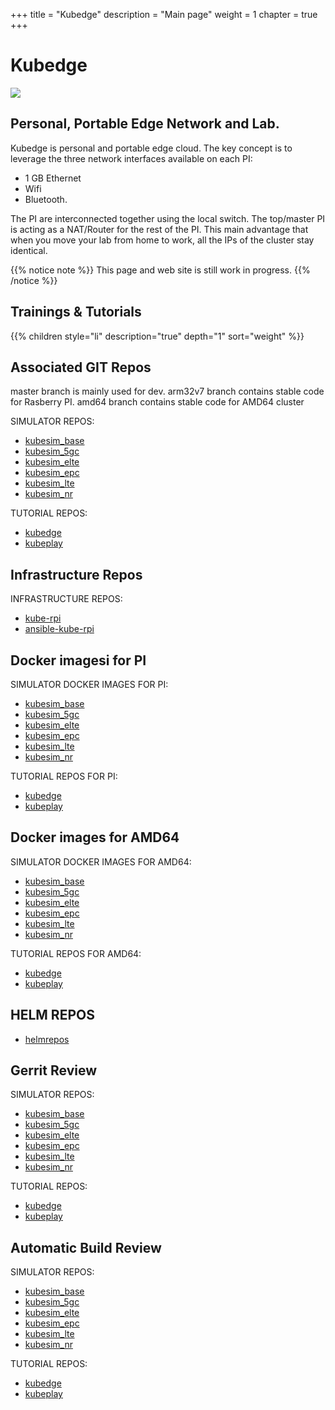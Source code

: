 +++
title = "Kubedge"
description = "Main page"
weight = 1 
chapter = true
+++

# Kubedge

![](/images/raspberrypi/IMG_0339.JPG)

## Personal, Portable Edge Network and Lab. 

Kubedge is personal and portable edge cloud. The
key concept is to leverage the three
network interfaces available on each PI:

- 1 GB Ethernet
- Wifi
- Bluetooth.

The PI are interconnected together using the local
switch. The top/master PI is acting as a NAT/Router
for the rest of the PI. This main advantage that 
when you move your lab from home to work, all the IPs
of the cluster stay identical. 

{{% notice note %}}
This page and web site is still work in progress.
{{% /notice %}}

## Trainings & Tutorials

{{% children style="li" description="true" depth="1" sort="weight" %}}

## Associated GIT Repos

master branch is mainly used for dev.
arm32v7 branch contains stable code for Rasberry PI.
amd64 branch contains stable code for AMD64 cluster

SIMULATOR REPOS:

- [kubesim_base](https://github.com/kubedge/kubesim_base)
- [kubesim_5gc](https://github.com/kubedge/kubesim_5gc)
- [kubesim_elte](https://github.com/kubedge/kubesim_elte)
- [kubesim_epc](https://github.com/kubedge/kubesim_epc)
- [kubesim_lte](https://github.com/kubedge/kubesim_lte)
- [kubesim_nr](https://github.com/kubedge/kubesim_nr)

TUTORIAL REPOS:

- [kubedge](https://github.com/kubedge/kubedge)
- [kubeplay](https://github.com/kubedge/kubeplay)

## Infrastructure Repos

INFRASTRUCTURE REPOS:

- [kube-rpi](https://github.com/kubedge/kube-rpi)
- [ansible-kube-rpi](https://github.com/kubedge/ansible-kube-rpi)

## Docker imagesi for PI

SIMULATOR DOCKER IMAGES FOR PI:

- [kubesim_base](https://hub.docker.com/r/hack4easy/kubesim_base-arm32v7)
- [kubesim_5gc](https://hub.docker.com/r/hack4easy/kubesim_5gc-arm32v7)
- [kubesim_elte](https://hub.docker.com/r/hack4easy/kubesim_elte-arm32v7)
- [kubesim_epc](https://hub.docker.com/r/hack4easy/kubesim_epc-arm32v7)
- [kubesim_lte](https://hub.docker.com/r/hack4easy/kubesim_lte-arm32v7)
- [kubesim_nr](https://hub.docker.com/r/hack4easy/kubesim_nr-arm32v7)

TUTORIAL REPOS FOR PI:

- [kubedge](https://hub.docker.com/r/kubedge1/kubedge-arm32v7)
- [kubeplay](https://hub.docker.com/r/kubedge1/kubeplay-arm32v7)

## Docker images for AMD64

SIMULATOR DOCKER IMAGES FOR AMD64:

- [kubesim_base](https://hub.docker.com/r/hack4easy/kubesim_base-amd64)
- [kubesim_5gc](https://hub.docker.com/r/hack4easy/kubesim_5gc-amd64)
- [kubesim_elte](https://hub.docker.com/r/hack4easy/kubesim_elte-amd64)
- [kubesim_epc](https://hub.docker.com/r/hack4easy/kubesim_epc-amd64)
- [kubesim_lte](https://hub.docker.com/r/hack4easy/kubesim_lte-amd64)
- [kubesim_nr](https://hub.docker.com/r/hack4easy/kubesim_nr-amd64)

TUTORIAL REPOS FOR AMD64:

- [kubedge](https://hub.docker.com/r/kubedge1/kubedge-amd64)
- [kubeplay](https://hub.docker.com/r/kubedge1/kubeplay-amd64)


## HELM REPOS

- [helmrepos](https://github.com/kubedge/helmrepos)

## Gerrit Review

SIMULATOR REPOS:

- [kubesim_base](https://review.gerrithub.io/#/admin/projects/kubedge/kubesim_base)
- [kubesim_5gc](https://review.gerrithub.io/#/admin/projects/kubedge/kubesim_5gc)
- [kubesim_elte](https://review.gerrithub.io/#/admin/projects/kubedge/kubesim_elte)
- [kubesim_epc](https://review.gerrithub.io/#/admin/projects/kubedge/kubesim_epc)
- [kubesim_lte](https://review.gerrithub.io/#/admin/projects/kubedge/kubesim_lte)
- [kubesim_nr](https://review.gerrithub.io/#/admin/projects/kubedge/kubesim_nr)

TUTORIAL REPOS:

- [kubedge](https://review.gerrithub.io/#/admin/projects/kubedge/kubedge)
- [kubeplay](https://review.gerrithub.io/#/admin/projects/kubedge/kubeplay)

## Automatic Build Review

SIMULATOR REPOS:

- [kubesim_base](https://travis-ci.com/kubedge/kubesim_base)
- [kubesim_5gc](https://travis-ci.com/kubedge/kubesim_5gc)
- [kubesim_elte](https://travis-ci.com/kubedge/kubesim_elte)
- [kubesim_epc](https://travis-ci.com/kubedge/kubesim_epc)
- [kubesim_lte](https://travis-ci.com/kubedge/kubesim_lte)
- [kubesim_nr](https://travis-ci.com/kubedge/kubesim_nr)

TUTORIAL REPOS:

- [kubedge](https://travis-ci.com/kubedge/kubedge)
- [kubeplay](https://travis-ci.com/kubedge/kubeplay)

